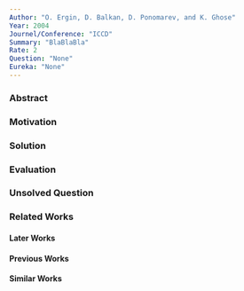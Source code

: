 ```yaml
---
Author: "O. Ergin, D. Balkan, D. Ponomarev, and K. Ghose"
Year: 2004
Journel/Conference: "ICCD"
Summary: "BlaBlaBla"
Rate: 2
Question: "None"
Eureka: "None"
---
```

### Abstract


### Motivation


### Solution


### Evaluation


### Unsolved Question


### Related Works
#### Later Works

#### Previous Works

#### Similar Works
